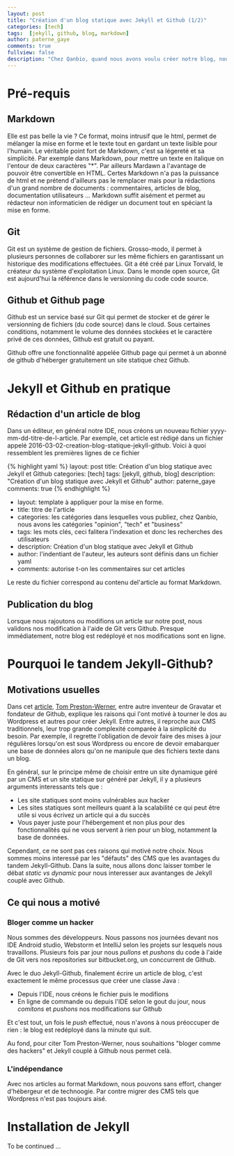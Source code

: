 ```yaml
---
layout: post
title: "Création d'un blog statique avec Jekyll et Github (1/2)"
categories: [tech]
tags:  [jekyll, github, blog, markdown]
author: paterne_gaye
comments: true
fullview: false
description: "Chez Qanbio, quand nous avons voulu créer notre blog, nous avions le choix entre plusieurs alternatives. Notamment les mastodontes : Blogger, Wordpress etc. Nous avons fini par opter pour un blog statique généré à l'aide de Jekyll et hébergé sur Github. Dans cet article nous allons présenter ce qui a motivé notre choix et la procédure pour développer un blog analogue."
---
```


# Pré-requis

## Markdown
Elle est pas belle la vie ? 
Ce format, moins intrusif que le html, permet de mélanger la mise en forme et le texte tout en gardant un texte lisible pour l'humain. Le véritable point fort de Markdown, c'est sa légereté et sa simplicité. Par exemple dans Markdown, pour mettre un texte en italique on l'entour de deux caractères "*". Par ailleurs Mardawn a l'avantage de pouvoir être convertible en HTML. Certes Markdown n'a pas la puissance de html et ne prétend d'ailleurs pas le remplacer mais pour la rédactions d'un grand nombre de documents : commentaires, articles de blog, documentation utilisateurs ... Markdown suffit aisément et permet au rédacteur non informaticien de rédiger un document tout en spéciant la mise en forme.

## Git
Git est un système de gestion de fichiers. Grosso-modo, il permet à plusieurs personnes de collaborer sur les même fichiers en garantissant un historique des modifications effectuées. Git a été créé par Linux Torvald, le créateur du système d'exploitation Linux. Dans le monde open source, Git est aujourd'hui la référence dans le versionning du code code source.

## Github et Github page
Github est un service basé sur Git qui permet de stocker et de gérer le versionning de fichiers (du code source) dans le cloud.  Sous certaines conditions, notamment le volume des données stockées et le caractère privé de ces données, Github est gratuit ou payant.

Github offre une fonctionnalité appelée Github page qui permet à un abonné de github d'héberger gratuitement un site statique chez Github.

# Jekyll et Github en pratique

## Rédaction d'un article de blog
Dans un éditeur, en général notre IDE, nous créons un nouveau fichier yyyy-mm-dd-titre-de-l-article. Par exemple, cet article est rédigé dans un fichier appelé 2016-03-02-creation-blog-statique-jekyll-github. Voici à quoi ressemblent les premières lignes de ce fichier

{% highlight yaml %}
layout: post
title: Création d'un blog statique avec Jekyll et Github
categories: [tech]
tags: [jekyll, github, blog]
description: "Création d'un blog statique avec Jekyll et Github"
author: paterne_gaye
comments: true
{% endhighlight %}

* layout: template à appliquer pour la mise en forme.
* title: titre de l'article
* categories: les catégories dans lesquelles vous publiez, chez Qanbio, nous avons les catégories "opinion", "tech" et "business"
* tags: les mots clés, ceci falitera l'indexation et donc les recherches des utilisateurs
* description: Création d'un blog statique avec Jekyll et Github
* author: l'indentiant de l'auteur, les auteurs sont définis dans un fichier yaml
* comments: autorise t-on les commentaires sur cet articles

Le reste du fichier correspond au contenu del'article au format Markdown.

## Publication du blog
Lorsque nous rajoutons ou modifions un article sur notre post, nous validons nos modification à l'aide de Git vers Github. Presque immédiatement, notre blog est redéployé et nos modifications sont en ligne.

# Pourquoi le tandem Jekyll-Github?

## Motivations usuelles
Dans cet [article](http://tom.preston-werner.com/2008/11/17/blogging-like-a-hacker.html), [Tom Preston-Werner](https://en.wikipedia.org/wiki/Tom_Preston-Werner), entre autre inventeur de Gravatar et fondateur de Github, explique les raisons qui l'ont motivé à tourner le dos au Wordpress et autres pour créer Jekyll. Entre autres, il reproche aux CMS traditionnels, leur trop grande complexité comparée à la simplicité du besoin. Par exemple, il regrette l'obligation de devoir faire des mises à jour régulières lorsqu'on est sous Wordpress ou encore de devoir emabarquer une base de données alors qu'on ne manipule que des fichiers texte dans un blog.

En général, sur le principe même de choisir entre un site dynamique géré par un CMS et un site statique sur généré par Jekyll, il y a plusieurs arguments interessants tels que :
* Les site statiques sont moins vulnérables aux hacker
* Les sites statiques sont meilleurs quant à la scalabilité ce qui peut être utile si vous écrivez un article qui a du succès
* Vous payer juste pour l'hébergement et non plus pour des fonctionnalités qui ne vous servent à rien pour un blog, notamment la base de données.

Cependant, ce ne sont pas ces raisons qui motivé notre choix. Nous sommes moins interessé par les "défauts" des CMS que les avantages du tandem Jekyll-Github. Dans la suite, nous allons donc laisser tomber le débat *static vs dynamic* pour nous interesser aux avantanges de Jekyll couplé avec Github.

## Ce qui nous a motivé

### Bloger comme un hacker
Nous sommes des développeurs. Nous passons nos journées devant nos IDE Android studio, Webstorm et IntelliJ selon les projets sur lesquels nous travaillons. Plusieurs fois par jour nous *pullons* et *pushons* du code à l'aide de Git vers nos repositories sur bitbucket.org, un conccurrent de Github.

Avec le duo Jekyll-Github, finalement écrire un article de blog, c'est exactement le même processus que créer une classe Java :
* Depuis l'IDE, nous créons le fichier puis le modifions
* En ligne de commande ou depuis l'IDE selon le gout du jour, nous *comitons* et *pushons* nos modifications sur Github

Et c'est tout, un fois le *push* effectué, nous n'avons à nous préoccuper de rien : le blog est redéployé dans la minute qui suit.

Au fond, pour citer Tom Preston-Werner, nous souhaitions "bloger comme des hackers" et Jekyll couplé à Github nous permet celà.


### L'indépendance
Avec nos articles au format Markdown, nous pouvons sans effort, changer d'hébergeur et de technoogie. Par contre migrer des CMS tels que Wordpress n'est pas toujours aisé.

# Installation de Jekyll
To be continued ...

